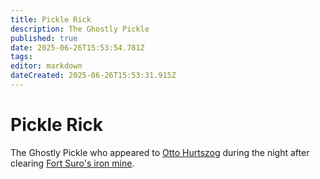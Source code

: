 ```yaml
---
title: Pickle Rick
description: The Ghostly Pickle
published: true
date: 2025-06-26T15:53:54.781Z
tags: 
editor: markdown
dateCreated: 2025-06-26T15:53:31.915Z
---
```


# Pickle Rick
The Ghostly Pickle who appeared to [Otto Hurtszog](/characters/Otto-Hurtszog) during the night after clearing [Fort Suro's iron mine](/Events/fort-suro-goblin-mine).